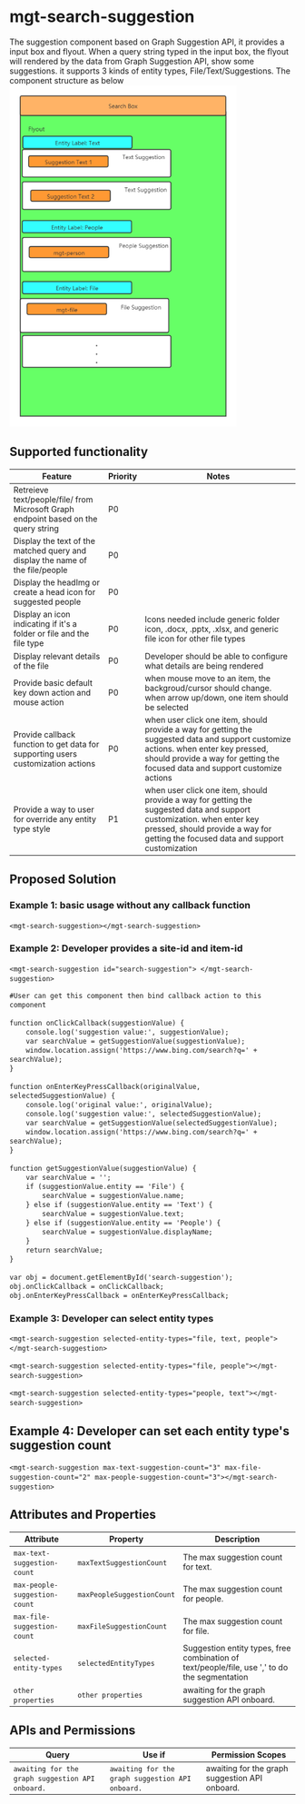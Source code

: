 # mgt-search-suggestion

The suggestion component based on Graph Suggestion API, it provides a input box and flyout. When a query string typed in the input box, the flyout will rendered by the data from Graph Suggestion API, show some suggestions. it supports 3 kinds of entity types, File/Text/Suggestions. The component structure as below
<img src="./images/mgt-search-suggestion.png" width=400/>

## Supported functionality

| Feature | Priority | Notes |
| ------- | -------- | ----- |
| Retreieve text/people/file/ from Microsoft Graph endpoint based on the query string | P0 | |
| Display the text of the matched query and display the name of the file/people| P0| |
| Display the headImg or create a head icon for suggested people| P0| |
| Display an icon indicating if it's a folder or file and the file type| P0 | Icons needed include generic folder icon, .docx, .pptx, .xlsx, and generic file icon for other file types |
| Display relevant details of the file | P0 | Developer should be able to configure what details are being rendered |
| Provide basic default key down action and mouse action | P0 | when mouse move to an item, the backgroud/cursor should change. when arrow up/down, one item should be selected|
| Provide callback function to get data for supporting users customization actions | P0 | when user click one item, should provide a way for getting the suggested data and support customize actions. when enter key pressed, should provide a way for getting the focused data and support customize actions|
| Provide a way to user for override any entity type style | P1 | when user click one item, should provide a way for getting the suggested data and support customization. when enter key pressed, should provide a way for getting the focused data and support customization|

## Proposed Solution

### Example 1: basic usage without any callback function
```<mgt-search-suggestion></mgt-search-suggestion>```

### Example 2: Developer provides a site-id and item-id
```<mgt-search-suggestion id="search-suggestion"> </mgt-search-suggestion>```
```
#User can get this component then bind callback action to this component 

function onClickCallback(suggestionValue) {
    console.log('suggestion value:', suggestionValue);
    var searchValue = getSuggestionValue(suggestionValue);
    window.location.assign('https://www.bing.com/search?q=' + searchValue);
}

function onEnterKeyPressCallback(originalValue, selectedSuggestionValue) {
    console.log('original value:', originalValue);
    console.log('suggestion value:', selectedSuggestionValue);
    var searchValue = getSuggestionValue(selectedSuggestionValue);
    window.location.assign('https://www.bing.com/search?q=' + searchValue);
}

function getSuggestionValue(suggestionValue) {
    var searchValue = '';
    if (suggestionValue.entity == 'File') {
        searchValue = suggestionValue.name;
    } else if (suggestionValue.entity == 'Text') {
        searchValue = suggestionValue.text;
    } else if (suggestionValue.entity == 'People') {
        searchValue = suggestionValue.displayName;
    }
    return searchValue;
}

var obj = document.getElementById('search-suggestion');
obj.onClickCallback = onClickCallback;
obj.onEnterKeyPressCallback = onEnterKeyPressCallback;

```

### Example 3: Developer can select entity types

```<mgt-search-suggestion selected-entity-types="file, text, people"></mgt-search-suggestion>```

```<mgt-search-suggestion selected-entity-types="file, people"></mgt-search-suggestion>```

```<mgt-search-suggestion selected-entity-types="people, text"></mgt-search-suggestion>```

## Example 4: Developer can set each entity type's suggestion count

```<mgt-search-suggestion max-text-suggestion-count="3" max-file-suggestion-count="2" max-people-suggestion-count="3"></mgt-search-suggestion>```

## Attributes and Properties

| Attribute | Property | Description |
| --------- | -------- | ----------- |
| `max-text-suggestion-count` | `maxTextSuggestionCount` | The max suggestion count for text. |
| `max-people-suggestion-count` | `maxPeopleSuggestionCount` | The max suggestion count for people. |
| `max-file-suggestion-count` | `maxFileSuggestionCount` | The max suggestion count for file. |
| `selected-entity-types` | `selectedEntityTypes` | Suggestion entity types, free combination of text/people/file, use ',' to do the segmentation |
| `other properties` | `other properties` | awaiting for the graph suggestion API onboard. |

## APIs and Permissions

| Query | Use if | Permission Scopes |
| ----- | ------ | ----------------- |
| `awaiting for the graph suggestion API onboard. ` | `awaiting for the graph suggestion API onboard. ` | awaiting for the graph suggestion API onboard.  |


